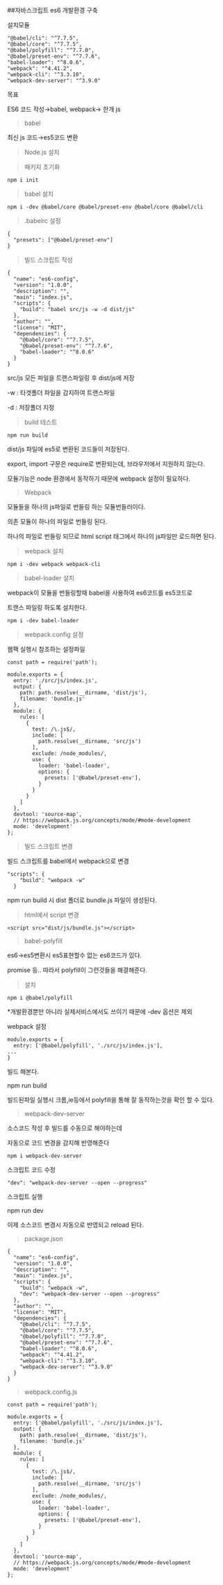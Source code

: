 ##자바스크립트 es6 개발환경 구축

설치모듈

    "@babel/cli": "^7.7.5",
    "@babel/core": "^7.7.5",
    "@babel/polyfill": "^7.7.0",
    "@babel/preset-env": "^7.7.6",
    "babel-loader": "^8.0.6",
    "webpack": "^4.41.2",
    "webpack-cli": "^3.3.10",
    "webpack-dev-server": "^3.9.0"

목표

ES6 코드 작성→babel, webpack→ 한개 js

> babel

최신 js 코드→es5코드 변환

> Node.js 설치

> 패키지 초기화

    npm i init

> babel 설치

    npm i -dev @babel/core @babel/preset-env @babel/core @babel/cli

> .babelrc 설정

    {
      "presets": ["@babel/preset-env"]
    }

> 빌드 스크립트 작성

    {
      "name": "es6-config",
      "version": "1.0.0",
      "description": "",
      "main": "index.js",
      "scripts": {
        "build": "babel src/js -w -d dist/js"
      },
      "author": "",
      "license": "MIT",
      "dependencies": {
        "@babel/core": "^7.7.5",
        "@babel/preset-env": "^7.7.6",
        "babel-loader": "^8.0.6"
      }
    }

src/js 모든 파일을 트랜스파일링 후 dist/js에 저장

-w : 타겟폴더 파일을 감지하여 트랜스파일

-d : 저장폴더 지정

> build 테스트

    npm run build

dist/js 파일에 es5로 변환된 코드들이 저장된다.

 export, import 구문은 require로 변환되는데, 브라우저에서 지원하지 않는다.

모듈기능은 node 환경에서 동작하기 때문에 webpack 설정이 필요하다.

> Webpack

모듈들을 하나의 js파일로 번들링 하는 모듈번들러이다.

의존 모듈이 하나의 파일로 번들링 된다.

하나의 파일로 번들링 되므로 html script 태그에서 하나의 js파일만 로드하면 된다.

> webpack 설치

    npm i -dev webpack webpack-cli

> babel-loader 설치

webpack이 모듈을 번들링할때 babel을 사용하여 es6코드를 es5코드로

트랜스 파일링 하도록 설치한다.

    npm i -dev babel-loader

> webpack.config 설정

웹팩 실행시 참조하는 설정파일

    const path = require('path');
    
    module.exports = {
      entry: './src/js/index.js',
      output: {
        path: path.resolve(__dirname, 'dist/js'),
        filename: 'bundle.js'
      },
      module: {
        rules: [
          {
            test: /\.js$/,
            include: [
              path.resolve(__dirname, 'src/js')
            ],
            exclude: /node_modules/,
            use: {
              loader: 'babel-loader',
              options: {
                presets: ['@babel/preset-env'],
              }
            }
          }
        ]
      },
      devtool: 'source-map',
      // https://webpack.js.org/concepts/mode/#mode-development
      mode: 'development'
    };

> 빌드 스크립트 변경

빌드 스크립트를 babel에서 webpack으로 변경

    "scripts": {
        "build": "webpack -w"
      }

npm run build 시 dist 폴더로 bundle.js 파일이 생성된다.

> html에서 script 변경

    <script src="dist/js/bundle.js"></script>

> babel-polyfill

es6→es5변환시 es5표현할수 없는 es6코드가 있다.

promise 등.. 따라서 polyfill이 그런것들을 해결해준다.

> 설치

    npm i @babel/polyfill

*개발환경뿐만 아니라 실제서비스에서도 쓰이기 때문에 -dev 옵션은 제외

webpack 설정

    module.exports = {
      entry: ['@babel/polyfill', './src/js/index.js'],
    ...
    }

빌드 해본다.

npm run build

빌드된파일 실행시 크롬,ie등에서 polyfill을 통해 잘 동작하는것을 확인 할 수 있다.

> webpack-dev-server

소스코드 작성 후 빌드를 수동으로 해야하는데

자동으로 코드 변경을 감지해 반영해준다

    npm i webpack-dev-server

스크립트 코드 수정

    "dev": "webpack-dev-server --open --progress"

스크립트 실행

npm run dev 

이제 소스코드 변경시 자동으로 반영되고 reload 된다.

> package.json

    {
      "name": "es6-config",
      "version": "1.0.0",
      "description": "",
      "main": "index.js",
      "scripts": {
        "build": "webpack -w",
        "dev": "webpack-dev-server --open --progress"
      },
      "author": "",
      "license": "MIT",
      "dependencies": {
        "@babel/cli": "^7.7.5",
        "@babel/core": "^7.7.5",
        "@babel/polyfill": "^7.7.0",
        "@babel/preset-env": "^7.7.6",
        "babel-loader": "^8.0.6",
        "webpack": "^4.41.2",
        "webpack-cli": "^3.3.10",
        "webpack-dev-server": "^3.9.0"
      }
    }

> webpack.config.js

    const path = require('path');
    
    module.exports = {
      entry: ['@babel/polyfill', './src/js/index.js'],
      output: {
        path: path.resolve(__dirname, 'dist/js'),
        filename: 'bundle.js'
      },
      module: {
        rules: [
          {
            test: /\.js$/,
            include: [
              path.resolve(__dirname, 'src/js')
            ],
            exclude: /node_modules/,
            use: {
              loader: 'babel-loader',
              options: {
                presets: ['@babel/preset-env'],
              }
            }
          }
        ]
      },
      devtool: 'source-map',
      // https://webpack.js.org/concepts/mode/#mode-development
      mode: 'development'
    };
